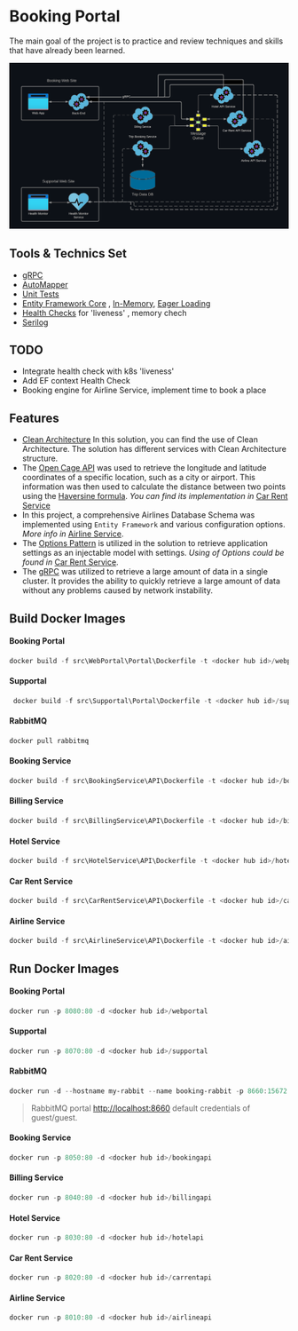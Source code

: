 # Booking Portal
The main goal of the project is to practice and review techniques and skills that have already been learned.


![alt text](https://github.com/arthurberzin/k8s-saga-booking-portal/blob/main/schema.png "Booking application base schema")


## Tools & Technics Set
- [gRPC](https://learn.microsoft.com/en-us/aspnet/core/grpc)
- [AutoMapper](https://automapper.org/)
- [Unit Tests](https://github.com/arthurberzin/k8s-saga-booking-portal/tree/main/tests)
- [Entity Framework Core](https://learn.microsoft.com/en-us/ef/core/) , [In-Memory](https://learn.microsoft.com/en-us/ef/core/providers/in-memory), [Eager Loading](https://learn.microsoft.com/en-us/ef/core/querying/related-data/eager)
- [Health Checks](https://learn.microsoft.com/en-us/aspnet/core/host-and-deploy/health-checks) for 'liveness' , memory chech
- [Serilog](https://serilog.net/)

## TODO

- Integrate health check with k8s 'liveness'
- Add EF context Health Check
- Booking engine for Airline Service, implement time to book a place

## Features
- [Clean Architecture](https://blog.cleancoder.com/uncle-bob/2012/08/13/the-clean-architecture.html)  In this solution, you can find the use of Clean Architecture. The solution has different services with Clean Architecture structure.
- The [Open Cage API](https://opencagedata.com/) was used to retrieve the longitude and latitude coordinates of a specific location, such as a city or airport. This information was then used to calculate the distance between two points using the [Haversine formula](https://en.wikipedia.org/wiki/Haversine_formula). *You can find its implementation in* [Car Rent Service](https://github.com/arthurberzin/k8s-saga-booking-portal/blob/main/src/CarRentService/CarRentApplication/DistanceCalculator.cs)
- In this project, a comprehensive Airlines Database Schema was implemented using `Entity Framework` and various configuration options. *More info in* [Airline Service](https://github.com/arthurberzin/k8s-saga-booking-portal/tree/main/src/AirlineService).
- The [Options Pattern](https://learn.microsoft.com/en-us/dotnet/core/extensions/options) is utilized in the solution to retrieve application settings as an injectable model with settings. *Using of Options could be found in* [Car Rent Service](https://github.com/arthurberzin/k8s-saga-booking-portal/blob/main/src/CarRentService/API/Program.cs).
- The [gRPC](https://learn.microsoft.com/en-us/aspnet/core/grpc) was utilized to retrieve a large amount of data in a single cluster. It provides the ability to quickly retrieve a large amount of data without any problems caused by network instability.

## Build Docker Images

#### Booking Portal
```powershell
docker build -f src\WebPortal\Portal\Dockerfile -t <docker hub id>/webportal .
```

#### Supportal 
```powershell
 docker build -f src\Supportal\Portal\Dockerfile -t <docker hub id>/supportal .
```

#### RabbitMQ
```powershell
docker pull rabbitmq
```

#### Booking Service 
```powershell
docker build -f src\BookingService\API\Dockerfile -t <docker hub id>/bookingapi .
```

#### Billing Service 
```powershell
docker build -f src\BillingService\API\Dockerfile -t <docker hub id>/billingapi .
```

#### Hotel Service 
```powershell
docker build -f src\HotelService\API\Dockerfile -t <docker hub id>/hotelapi .
```

#### Car Rent Service 
```powershell
docker build -f src\CarRentService\API\Dockerfile -t <docker hub id>/carrentapi .
```

#### Airline Service
```powershell
docker build -f src\AirlineService\API\Dockerfile -t <docker hub id>/airlineapi .
```




## Run Docker Images

#### Booking Portal
```powershell
docker run -p 8080:80 -d <docker hub id>/webportal
```

#### Supportal
```powershell
docker run -p 8070:80 -d <docker hub id>/supportal
```

#### RabbitMQ
```powershell
docker run -d --hostname my-rabbit --name booking-rabbit -p 8660:15672 -p 8060:5672 rabbitmq:3-management
```
> RabbitMQ portal [http://localhost:8660](http://localhost:8660) default credentials of guest/guest.

#### Booking Service 
```powershell
docker run -p 8050:80 -d <docker hub id>/bookingapi
```

#### Billing Service 
```powershell
docker run -p 8040:80 -d <docker hub id>/billingapi
```

#### Hotel Service 
```powershell
docker run -p 8030:80 -d <docker hub id>/hotelapi
```

#### Car Rent Service  
```powershell
docker run -p 8020:80 -d <docker hub id>/carrentapi
```

#### Airline Service
```powershell
docker run -p 8010:80 -d <docker hub id>/airlineapi
```
